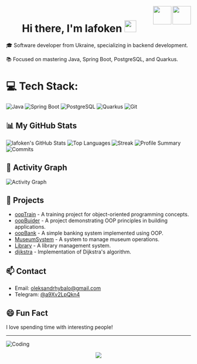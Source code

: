 <div>
 <!-- Day and Night icons -->
  <a href="https://github.com/settings/appearance#gh-light-mode-only">  
  <img src="https://raw.githubusercontent.com/Tarikul-Islam-Anik/Animated-Fluent-Emojis/master/Emojis/Travel%20and%20places/Sun%20with%20Face.png" width="50" align="right" />
  </a>

  <a href="https://github.com/settings/appearance#gh-dark-mode-only">
  <img src="https://raw.githubusercontent.com/Tarikul-Islam-Anik/Animated-Fluent-Emojis/master/Emojis/Travel%20and%20places/First%20Quarter%20Moon%20Face.png" width="50" align="right" />
  </a>
</div>

<h1 align="center">Hi there, I'm <a target="_blank">lafoken</a> 
<img src="https://github.com/blackcater/blackcater/raw/main/images/Hi.gif" height="32"/></h1>

🎓 Software developer from Ukraine, specializing in backend development.

📚 Focused on mastering Java, Spring Boot, PostgreSQL, and Quarkus.

# 💻 Tech Stack:
![Java](https://img.shields.io/badge/-Java-007396?style=for-the-badge&logo=java&logoColor=white)
![Spring Boot](https://img.shields.io/badge/Spring%20Boot-6DB33F?style=for-the-badge&logo=spring-boot&logoColor=white)
![PostgreSQL](https://img.shields.io/badge/PostgreSQL-4169E1?style=for-the-badge&logo=postgresql&logoColor=white)
![Quarkus](https://img.shields.io/badge/Quarkus-4695EB?style=for-the-badge&logo=quarkus&logoColor=white)
![Git](https://img.shields.io/badge/git-%23F05033.svg?style=for-the-badge&logo=git&logoColor=white)

## 📊 My GitHub Stats
![lafoken's GitHub Stats](https://github-readme-stats.vercel.app/api?username=lafoken&show_icons=true&theme=radical)
![Top Languages](https://github-readme-stats.vercel.app/api/top-langs/?username=lafoken&layout=compact&theme=radical)
![Streak](https://github-readme-streak-stats.herokuapp.com/?user=lafoken&theme=radical)
![Profile Summary](https://github-profile-summary-cards.vercel.app/api/cards/profile-details?username=lafoken&theme=2077) ![Commits](https://github-profile-summary-cards.vercel.app/api/cards/productive-time?username=lafoken&theme=2077&utcOffset=2)

## 📅 Activity Graph
![Activity Graph](https://github-readme-activity-graph.vercel.app/graph?username=lafoken&theme=merko&area=true&hide_border=true&custom_title=Past%20Months%20Activity&color=FFB6C1&bg_color=FFF0F5)

## 🌟 Projects
- [oopTrain](https://github.com/lafoken/oopTrain) - A training project for object-oriented programming concepts.
- [oopBuider](https://github.com/lafoken/oopBuider) - A project demonstrating OOP principles in building applications.
- [oopBank](https://github.com/lafoken/oopBank) - A simple banking system implemented using OOP.
- [MuseumSystem](https://github.com/lafoken/MuseumSystem) - A system to manage museum operations.
- [Library](https://github.com/lafoken/Library) - A library management system.
- [dijkstra](https://github.com/lafoken/dijkstra) - Implementation of Dijkstra's algorithm.

## 📫 Contact
- Email: [oleksandrhybalo@gmail.com](mailto:oleksandrhybalo@gmail.com)
- Telegram: [@a9Xv2LpQkn4](https://telegram.me/a9Xv2LpQkn4)

## 😄 Fun Fact
I love spending time with interesting people!

---

![Coding](https://media.giphy.com/media/LmNwrBhejkK9EFP504/giphy.gif)

<div align="center">
    <img src="https://komarev.com/ghpvc/?username=lafoken&color=pink" />
</div>
